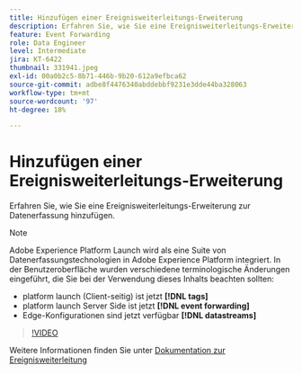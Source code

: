 ```yaml
---
title: Hinzufügen einer Ereignisweiterleitungs-Erweiterung
description: Erfahren Sie, wie Sie eine Ereignisweiterleitungs-Erweiterung zur Datenerfassung hinzufügen.
feature: Event Forwarding
role: Data Engineer
level: Intermediate
jira: KT-6422
thumbnail: 331941.jpeg
exl-id: 00a0b2c5-8b71-446b-9b20-612a9efbca62
source-git-commit: adbe8f4476340abddebbf9231e3dde44ba328063
workflow-type: tm+mt
source-wordcount: '97'
ht-degree: 18%

---
```


# Hinzufügen einer Ereignisweiterleitungs-Erweiterung

Erfahren Sie, wie Sie eine Ereignisweiterleitungs-Erweiterung zur Datenerfassung hinzufügen.

>[!NOTE]
>
>Adobe Experience Platform Launch wird als eine Suite von Datenerfassungstechnologien in Adobe Experience Platform integriert. In der Benutzeroberfläche wurden verschiedene terminologische Änderungen eingeführt, die Sie bei der Verwendung dieses Inhalts beachten sollten:
>
> * platform launch (Client-seitig) ist jetzt **[!DNL tags]**
> * platform launch Server Side ist jetzt **[!DNL event forwarding]**
> * Edge-Konfigurationen sind jetzt verfügbar **[!DNL datastreams]**

>[!VIDEO](https://video.tv.adobe.com/v/331941?quality=12&learn=on)

Weitere Informationen finden Sie unter [Dokumentation zur Ereignisweiterleitung](https://experienceleague.adobe.com/docs/experience-platform/tags/event-forwarding/overview.html)

